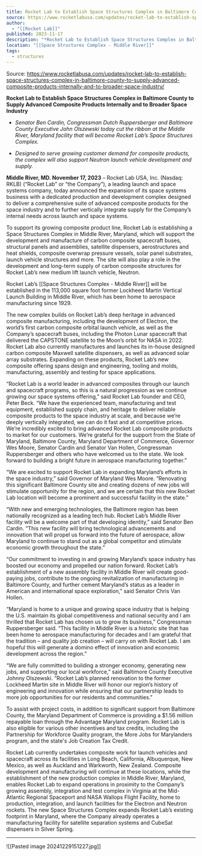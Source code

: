 ```yaml
---
title: Rocket Lab to Establish Space Structures Complex in Baltimore County to Supply Advanced Composite Products Internally and to Broader Space Industry  
source: https://www.rocketlabusa.com/updates/rocket-lab-to-establish-space-structures-complex-in-baltimore-county-to-supply-advanced-composite-products-internally-and-to-broader-space-industry/
author:
  - "[[Rocket Lab]]"
published: 2023-11-17
description: "*Rocket Lab to Establish Space Structures Complex in Baltimore County to Supply Advanced Composite Products Internally and to Broader Space Industry*"
location: "[[Space Structures Complex - Middle River]]"
tags:
  - structures
---
```


Source: https://www.rocketlabusa.com/updates/rocket-lab-to-establish-space-structures-complex-in-baltimore-county-to-supply-advanced-composite-products-internally-and-to-broader-space-industry/

**Rocket Lab to Establish Space Structures Complex in Baltimore County to Supply Advanced Composite Products Internally and to Broader Space Industry**

- *Senator Ben Cardin, Congressman Dutch Ruppersberger and Baltimore County Executive John Olszewski today cut the ribbon at the Middle River, Maryland facility that will become Rocket Lab’s Space Structures Complex.*

- *Designed to serve growing customer demand for composite products, the complex will also support Neutron launch vehicle development and supply.*

**Middle River, MD. November 17, 2023** – Rocket Lab USA, Inc. (Nasdaq: RKLB) (“Rocket Lab” or “the Company”), a leading launch and space systems company, today announced the expansion of its space systems business with a dedicated production and development complex designed to deliver a comprehensive suite of advanced composite products for the space industry and to further vertically integrate supply for the Company’s internal needs across launch and space systems.

To support its growing composite product line, Rocket Lab is establishing a Space Structures Complex in Middle River, Maryland, which will support the development and manufacture of carbon composite spacecraft buses, structural panels and assemblies, satellite dispensers, aerostructures and heat shields, composite overwrap pressure vessels, solar panel substrates, launch vehicle structures and more. The site will also play a role in the development and long-term supply of carbon composite structures for Rocket Lab’s new medium lift launch vehicle, Neutron.

Rocket Lab’s [[Space Structures Complex - Middle River]] will be established in the 113,000 square foot former Lockheed Martin Vertical Launch Building in Middle River, which has been home to aerospace manufacturing since 1929.

The new complex builds on Rocket Lab’s deep heritage in advanced composite manufacturing, including the development of Electron, the world’s first carbon composite orbital launch vehicle, as well as the Company’s spacecraft buses, including the Photon Lunar spacecraft that delivered the CAPSTONE satellite to the Moon’s orbit for NASA in 2022. Rocket Lab also currently manufactures and launches its in-house designed carbon composite Maxwell satellite dispensers, as well as advanced solar array substrates. Expanding on these products, Rocket Lab’s new composite offering spans design and engineering, tooling and molds, manufacturing, assembly and testing for space applications.

“Rocket Lab is a world leader in advanced composites through our launch and spacecraft programs, so this is a natural progression as we continue growing our space systems offering,” said Rocket Lab founder and CEO, Peter Beck. “We have the experienced team, manufacturing and test equipment, established supply chain, and heritage to deliver reliable composite products to the space industry at scale, and because we’re deeply vertically integrated, we can do it fast and at competitive prices. We’re incredibly excited to bring advanced Rocket Lab composite products to market for our customers. We’re grateful for the support from the State of Maryland, Baltimore County, Maryland Department of Commerce, Governor Wes Moore, Senator Cardin and Senator Van Hollen, Congressman Ruppersberger and others who have welcomed us to the state. We look forward to building a bright future in aerospace manufacturing together.”

“We are excited to support Rocket Lab in expanding Maryland’s efforts in the space industry,” said Governor of Maryland Wes Moore. “Renovating this significant Baltimore County site and creating dozens of new jobs will stimulate opportunity for the region, and we are certain that this new Rocket Lab location will become a prominent and successful facility in the state.”

“With new and emerging technologies, the Baltimore region has been nationally recognized as a leading tech hub. Rocket Lab’s Middle River facility will be a welcome part of that developing identity,” said Senator Ben Cardin. “This new facility will bring technological advancements and innovation that will propel us forward into the future of aerospace, allow Maryland to continue to stand out as a global competitor and stimulate economic growth throughout the state.”

“Our commitment to investing in and growing Maryland’s space industry has boosted our economy and propelled our nation forward. Rocket Lab’s establishment of a new assembly facility in Middle River will create good-paying jobs, contribute to the ongoing revitalization of manufacturing in Baltimore County, and further cement Maryland’s status as a leader in American and international space exploration,” said Senator Chris Van Hollen.

“Maryland is home to a unique and growing space industry that is helping the U.S. maintain its global competitiveness and national security and I am thrilled that Rocket Lab has chosen us to grow its business,” Congressman Ruppersberger said. “This facility in Middle River is a historic site that has been home to aerospace manufacturing for decades and I am grateful that the tradition – and quality job creation – will carry on with Rocket Lab. I am hopeful this will generate a domino effect of innovation and economic development across the region.”

“We are fully committed to building a stronger economy, generating new jobs, and supporting our local workforce,” said Baltimore County Executive Johnny Olszewski. “Rocket Lab’s planned renovation to the former Lockheed Martin site in Middle River will honor our region’s history of engineering and innovation while ensuring that our partnership leads to more job opportunities for our residents and communities.”

To assist with project costs, in addition to significant support from Baltimore County, the Maryland Department of Commerce is providing a $1.56 million repayable loan through the Advantage Maryland program. Rocket Lab is also eligible for various other incentives and tax credits, including the Partnership for Workforce Quality program, the More Jobs for Marylanders program, and the state's Job Creation Tax Credit.

Rocket Lab currently undertakes composite work for launch vehicles and spacecraft across its facilities in Long Beach, California, Albuquerque, New Mexico, as well as Auckland and Warkworth, New Zealand. Composite development and manufacturing will continue at these locations, while the establishment of the new production complex in Middle River, Maryland, enables Rocket Lab to expand operations in proximity to the Company’s growing assembly, integration and test complex in Virginia at the Mid-Atlantic Regional Spaceport and NASA Wallops Flight Facility, home to production, integration, and launch facilities for the Electron and Neutron rockets. The new Space Structures Complex expands Rocket Lab’s existing footprint in Maryland, where the Company already operates a manufacturing facility for satellite separation systems and CubeSat dispensers in Silver Spring.

---

![[Pasted image 20241229151227.jpg]]